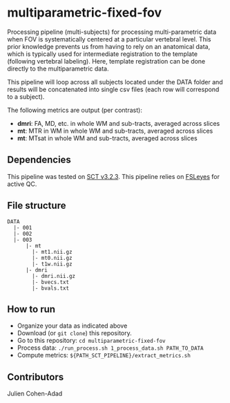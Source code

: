 # multiparametric-fixed-fov
Processing pipeline (multi-subjects) for processing multi-parametric data when
FOV is systematically centered at a particular vertebral level. This prior
knowledge prevents us from having to rely on an anatomical data, which is
typically used for intermediate registration to the template (following
  vertebral labeling). Here, template registration can be done directly to the
multiparametric data.

This pipeline will loop across all subjects located under the DATA folder and results will be concatenated into single csv files (each row will correspond to a subject).

The following metrics are output (per contrast):
- **dmri**: FA, MD, etc. in whole WM and sub-tracts, averaged across slices
- **mt**: MTR in WM in whole WM and sub-tracts, averaged across slices
- **mt**: MTsat in whole WM and sub-tracts, averaged across slices

## Dependencies

This pipeline was tested on [SCT v3.2.3](https://github.com/neuropoly/spinalcordtoolbox/releases/tag/v3.2.3).
This pipeline relies on [FSLeyes](https://fsl.fmrib.ox.ac.uk/fsl/fslwiki/FSLeyes) for active QC.

## File structure

~~~
DATA
  |- 001
  |- 002
  |- 003
      |- mt
        |- mt1.nii.gz
        |- mt0.nii.gz
        |- t1w.nii.gz
      |- dmri
        |- dmri.nii.gz
        |- bvecs.txt
        |- bvals.txt
~~~

## How to run

- Organize your data as indicated above
- Download (or `git clone`) this repository.
- Go to this repository: `cd multiparametric-fixed-fov`
- Process data: `./run_process.sh 1_process_data.sh PATH_TO_DATA`
- Compute metrics: `${PATH_SCT_PIPELINE}/extract_metrics.sh`

## Contributors

Julien Cohen-Adad

